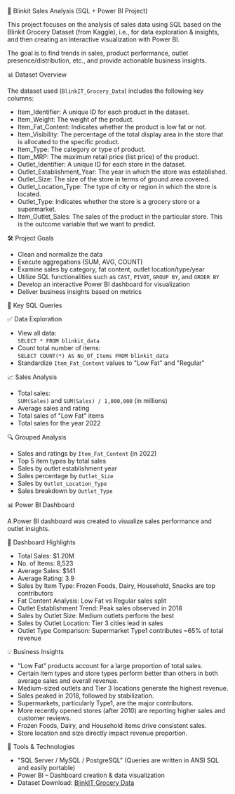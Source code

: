 🛒 Blinkit Sales Analysis (SQL + Power BI Project)

This project focuses on the analysis of sales data using SQL based on the Blinkit Grocery Dataset (from Kaggle), i.e., for data exploration & insights, and then creating an interactive visualization with Power BI.

The goal is to find trends in sales, product performance, outlet presence/distribution, etc., and provide actionable business insights.

📊 Dataset Overview

The dataset used (`BlinkIT_Grocery_Data`) includes the following key columns:

- Item_Identifier: A unique ID for each product in the dataset.
-	Item_Weight: The weight of the product.
-	Item_Fat_Content: Indicates whether the product is low fat or not.
-	Item_Visibility: The percentage of the total display area in the store that is allocated to the specific product.
-	Item_Type: The category or type of product.
-	Item_MRP: The maximum retail price (list price) of the product.
-	Outlet_Identifier: A unique ID for each store in the dataset.
-	Outlet_Establishment_Year: The year in which the store was established.
-	Outlet_Size: The size of the store in terms of ground area covered.
-	Outlet_Location_Type: The type of city or region in which the store is located.
-	Outlet_Type: Indicates whether the store is a grocery store or a supermarket.
-	Item_Outlet_Sales: The sales of the product in the particular store. This is the outcome variable that we want to predict.

🛠️ Project Goals

- Clean and normalize the data
- Execute aggregations (SUM, AVG, COUNT)
- Examine sales by category, fat content, outlet location/type/year
- Utilize SQL functionalities such as `CAST`, `PIVOT`, `GROUP BY`, and `ORDER BY`
- Develop an interactive Power BI dashboard for visualization
- Deliver business insights based on metrics

📌 Key SQL Queries

✅ Data Exploration

- View all data:  
  `SELECT * FROM blinkit_data`
- Count total number of items:  
  `SELECT COUNT(*) AS No_Of_Items FROM blinkit_data`
- Standardize `Item_Fat_Content` values to "Low Fat" and "Regular"

📈 Sales Analysis

- Total sales:  
  `SUM(Sales)` and `SUM(Sales) / 1,000,000` (in millions)
- Average sales and rating
- Total sales of "Low Fat" items
- Total sales for the year 2022

🔍 Grouped Analysis

- Sales and ratings by `Item_Fat_Content` (in 2022)
- Top 5 item types by total sales
- Sales by outlet establishment year
- Sales percentage by `Outlet_Size`
- Sales by `Outlet_Location_Type`
- Sales breakdown by `Outlet_Type`

📊 Power BI Dashboard

A Power BI dashboard was created to visualize sales performance and outlet insights.

🔑 Dashboard Highlights

- Total Sales: $1.20M
- No. of Items: 8,523
- Average Sales: $141
- Average Rating: 3.9
- Sales by Item Type: Frozen Foods, Dairy, Household, Snacks are top contributors
- Fat Content Analysis: Low Fat vs Regular sales split
- Outlet Establishment Trend: Peak sales observed in 2018
- Sales by Outlet Size: Medium outlets perform the best
- Sales by Outlet Location: Tier 3 cities lead in sales
- Outlet Type Comparison: Supermarket Type1 contributes ~65% of total revenue

💡 Business Insights

- "Low Fat" products account for a large proportion of total sales.
- Certain item types and store types perform better than others in both average sales and overall revenue.
- Medium-sized outlets and Tier 3 locations generate the highest revenue.
- Sales peaked in 2018, followed by stabilization.
- Supermarkets, particularly Type1, are the major contributors.
- More recently opened stores (after 2010) are reporting higher sales and customer reviews.
- Frozen Foods, Dairy, and Household items drive consistent sales.
- Store location and size directly impact revenue proportion.

🧰 Tools & Technologies

- "SQL Server / MySQL / PostgreSQL" (Queries are written in ANSI SQL and easily portable)
- Power BI – Dashboard creation & data visualization
- Dataset Download: [BlinkIT Grocery Data](https://www.kaggle.com/datasets/mukeshgadri/blinkit-dataset?select=Tableau+BlinkIT+Grocery+Project+U16955293080+%284%29.xlsx)

